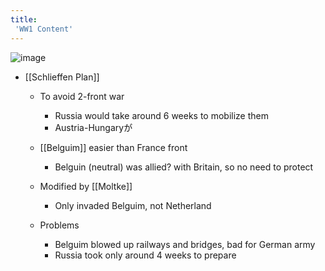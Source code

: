 ```yaml
---
title:
 'WW1 Content'
---
```


![image](https://gyazo.com/4df1b682b9af0a99e30c3cf982e01d5f/thumb/1000)
- [[Schlieffen Plan]]
    - To avoid 2-front war
        - Russia would take around 6 weeks to mobilize them
        - Austria-Hungaryが
    - [[Belguim]] easier than France front
        - Belguin (neutral) was allied? with Britain, so no need to protect
    - Modified by [[Moltke]]
        - Only invaded Belguim, not Netherland

    - Problems
        - Belguim blowed up railways and bridges, bad for German army
        - Russia took only around 4 weeks to prepare


